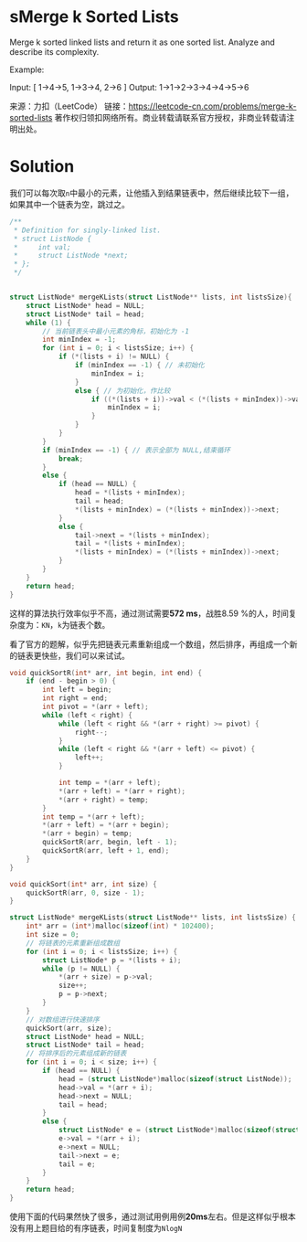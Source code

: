 #  sMerge k Sorted Lists

Merge k sorted linked lists and return it as one sorted list. Analyze and describe its complexity.

Example:

Input:
[
  1->4->5,
  1->3->4,
  2->6
]
Output: 1->1->2->3->4->4->5->6

来源：力扣（LeetCode）
链接：https://leetcode-cn.com/problems/merge-k-sorted-lists
著作权归领扣网络所有。商业转载请联系官方授权，非商业转载请注明出处。



# Solution

我们可以每次取`n`中最小的元素，让他插入到结果链表中，然后继续比较下一组，如果其中一个链表为空，跳过之。

```c
/**
 * Definition for singly-linked list.
 * struct ListNode {
 *     int val;
 *     struct ListNode *next;
 * };
 */


struct ListNode* mergeKLists(struct ListNode** lists, int listsSize){
    struct ListNode* head = NULL;
	struct ListNode* tail = head;
	while (1) {
		// 当前链表头中最小元素的角标，初始化为 -1
		int minIndex = -1;
		for (int i = 0; i < listsSize; i++) {
			if (*(lists + i) != NULL) {
				if (minIndex == -1) { // 未初始化
					minIndex = i;
				}
				else { // 为初始化，作比较
					if ((*(lists + i))->val < (*(lists + minIndex))->val) {
						minIndex = i;
					}
				}
			}
		}
		if (minIndex == -1) { // 表示全部为 NULL,结束循环
			break;
		}
		else {
			if (head == NULL) {
				head = *(lists + minIndex);
				tail = head;
				*(lists + minIndex) = (*(lists + minIndex))->next;
			}
			else {
				tail->next = *(lists + minIndex);
				tail = *(lists + minIndex);
				*(lists + minIndex) = (*(lists + minIndex))->next;
			}
		}
	}
	return head;
}
```

这样的算法执行效率似乎不高，通过测试需要**572 ms**，战胜8.59 %的人，时间复杂度为：`KN`，`k`为链表个数。



看了官方的题解，似乎先把链表元素重新组成一个数组，然后排序，再组成一个新的链表更快些，我们可以来试试。

```c
void quickSortR(int* arr, int begin, int end) {
	if (end - begin > 0) {
		int left = begin;
		int right = end;
		int pivot = *(arr + left);
		while (left < right) {
			while (left < right && *(arr + right) >= pivot) {
				right--;
			}
			while (left < right && *(arr + left) <= pivot) {
				left++;
			}

			int temp = *(arr + left);
			*(arr + left) = *(arr + right);
			*(arr + right) = temp;
		}
		int temp = *(arr + left);
		*(arr + left) = *(arr + begin);
		*(arr + begin) = temp;
		quickSortR(arr, begin, left - 1);
		quickSortR(arr, left + 1, end);
	}
}

void quickSort(int* arr, int size) {
	quickSortR(arr, 0, size - 1);
}

struct ListNode* mergeKLists(struct ListNode** lists, int listsSize) {
	int* arr = (int*)malloc(sizeof(int) * 102400);
	int size = 0;
	// 将链表的元素重新组成数组
	for (int i = 0; i < listsSize; i++) {
		struct ListNode* p = *(lists + i);
		while (p != NULL) {
			*(arr + size) = p->val;
			size++;
			p = p->next;
		}
	}
	// 对数组进行快速排序
	quickSort(arr, size);
	struct ListNode* head = NULL;
	struct ListNode* tail = head;
	// 将排序后的元素组成新的链表
	for (int i = 0; i < size; i++) {
		if (head == NULL) {
			head = (struct ListNode*)malloc(sizeof(struct ListNode));
			head->val = *(arr + i);
			head->next = NULL;
			tail = head;
		}
		else {
			struct ListNode* e = (struct ListNode*)malloc(sizeof(struct ListNode));
			e->val = *(arr + i);
			e->next = NULL;
			tail->next = e;
			tail = e;
		}
	}
	return head;
}
```

使用下面的代码果然快了很多，通过测试用例用例**20ms**左右。但是这样似乎根本没有用上题目给的有序链表，时间复制度为`NlogN`